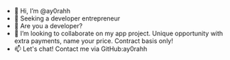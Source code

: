 - 👋 Hi, I’m @ay0rahh
- 👀 Seeking a developer entrepreneur
- 🌱 Are you a developer?
- 💞️ I’m looking to collaborate on my app project. Unique opportunity with extra payments, name your price. Contract basis only!
- 📫 Let's chat! Contact me via GitHub:ay0rahh

<!---
ay0rahh/ay0rahh is a ✨ special ✨ repository because its `README.md` (this file) appears on your GitHub profile.
You can click the Preview link to take a look at your changes.
--->
